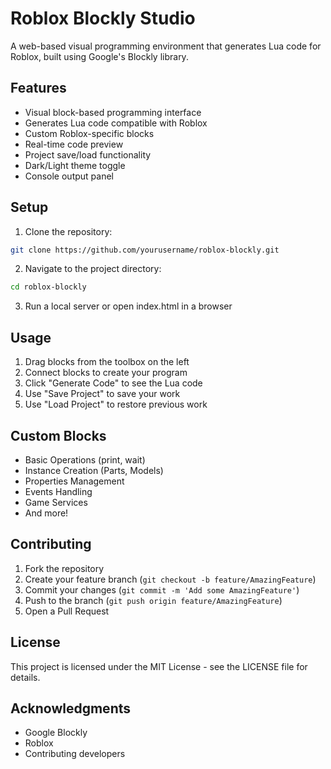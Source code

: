 # Roblox Blockly Studio

A web-based visual programming environment that generates Lua code for Roblox, built using Google's Blockly library.

## Features

- Visual block-based programming interface
- Generates Lua code compatible with Roblox
- Custom Roblox-specific blocks
- Real-time code preview
- Project save/load functionality
- Dark/Light theme toggle
- Console output panel

## Setup

1. Clone the repository:
```bash
git clone https://github.com/yourusername/roblox-blockly.git
```

2. Navigate to the project directory:
```bash
cd roblox-blockly
```

3. Run a local server or open index.html in a browser

## Usage

1. Drag blocks from the toolbox on the left
2. Connect blocks to create your program
3. Click "Generate Code" to see the Lua code
4. Use "Save Project" to save your work
5. Use "Load Project" to restore previous work

## Custom Blocks

- Basic Operations (print, wait)
- Instance Creation (Parts, Models)
- Properties Management
- Events Handling
- Game Services
- And more!

## Contributing

1. Fork the repository
2. Create your feature branch (`git checkout -b feature/AmazingFeature`)
3. Commit your changes (`git commit -m 'Add some AmazingFeature'`)
4. Push to the branch (`git push origin feature/AmazingFeature`)
5. Open a Pull Request

## License

This project is licensed under the MIT License - see the LICENSE file for details.

## Acknowledgments

- Google Blockly
- Roblox
- Contributing developers
